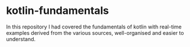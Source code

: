 # kotlin-fundamentals
In this repository I had covered the fundamentals of kotlin with real-time examples derived from the various sources, well-organised and easier to understand.
